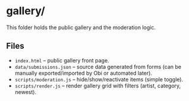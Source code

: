 # gallery/
This folder holds the public gallery and the moderation logic.

## Files
- `index.html` – public gallery front page.
- `data/submissions.json` – source data generated from forms (can be manually exported/imported by Obi or automated later).
- `scripts/moderation.js` – hide/show/reactivate items (simple toggle).
- `scripts/render.js` – render gallery grid with filters (artist, category, newest).
